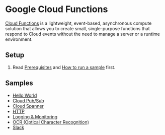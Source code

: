 
# Google Cloud Functions

[Cloud Functions][functions_docs] is a lightweight, event-based, asynchronous
compute solution that allows you to create small, single-purpose functions that
respond to Cloud events without the need to manage a server or a runtime
environment.

[functions_signup]: https://docs.google.com/a/google.com/forms/d/1WQNWPK3xdLnw4oXPT_AIVR9-gd6DLo5ZIucyxzSQ5fQ/viewform
[functions_docs]: https://cloud.google.com/functions/docs/

## Setup

1. Read [Prerequisites][prereq] and [How to run a sample][run] first.

[prereq]: ../README.md#prerequisities
[run]: ../README.md#how-to-run-a-sample

## Samples

* [Hello World](helloworld/)
* [Cloud Pub/Sub](pubsub/)
* [Cloud Spanner](spanner/)
* [HTTP](http/)
* [Logging & Monitoring](log/)
* [OCR (Optical Character Recognition)](ocr/)
* [Slack](slack/)
